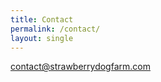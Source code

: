 ```yaml
---
title: Contact
permalink: /contact/
layout: single
---
```

[contact@strawberrydogfarm.com](mailto:contact@strawberrydogfarm.com)
